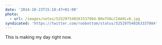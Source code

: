 ```yaml
---
date: '2014-10-23T15:10:47+01:00'
photo:
  - url: /images/notes/525297540263337984-B0o7VALCIAA0Lvb.jpg
syndicated: 'https://twitter.com/roobottom/status/525297540263337984'
---
```

This is making my day right now. 
